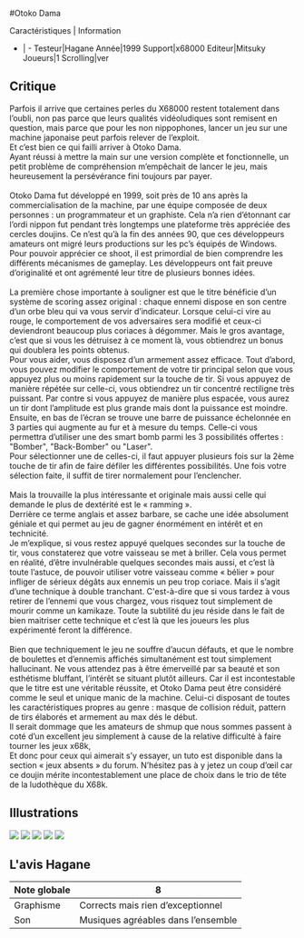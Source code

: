 #Otoko Dama

Caractéristiques | Information
- | -
Testeur|Hagane
Année|1999
Support|x68000
Editeur|Mitsuky
Joueurs|1
Scrolling|ver

## Critique
Parfois il arrive que certaines perles du X68000 restent totalement dans l’oubli, non pas parce que leurs qualités vidéoludiques sont remisent en question, mais parce que pour les non nippophones, lancer un jeu sur une machine japonaise peut parfois relever de l’exploit.<br/>Et c’est bien ce qui failli arriver à Otoko Dama.<br/>Ayant réussi à mettre la main sur une version complète et fonctionnelle, un petit problème de compréhension m’empêchait de lancer le jeu, mais heureusement la persévérance fini toujours par payer.<br/><br/>Otoko Dama fut développé en 1999, soit près de 10 ans après la commercialisation de la machine, par une équipe composée de deux personnes : un programmateur et un graphiste. Cela n’a rien d’étonnant car l’ordi nippon fut pendant très longtemps une plateforme très appréciée des cercles doujins. Ce n’est qu’à la fin des années 90, que ces développeurs amateurs ont migré leurs productions sur les pc’s équipés de Windows.<br/>Pour pouvoir apprécier ce shoot, il est primordial de bien comprendre les différents mécanismes de gameplay. Les développeurs ont fait preuve d’originalité et ont agrémenté leur titre de plusieurs bonnes idées.<br/><br/>La première chose importante à souligner est que le titre bénéficie d’un système de scoring assez original : chaque ennemi dispose en son centre d’un orbe bleu qui va vous servir d’indicateur. Lorsque celui-ci vire au rouge, le comportement de vos adversaires sera modifié et ceux-ci deviendront beaucoup plus coriaces à dégommer. Mais le gros avantage, c’est que si vous les détruisez à ce moment là, vous obtiendrez un bonus qui doublera les points obtenus.<br/>Pour vous aider, vous disposez d’un armement assez efficace. Tout d’abord, vous pouvez modifier le comportement de votre tir principal selon que vous appuyez plus ou moins rapidement sur la touche de tir. Si vous appuyez de manière répétée sur celle-ci, vous obtiendrez un tir concentré rectiligne très puissant. Par contre si vous appuyez de manière plus espacée, vous aurez un tir dont l’amplitude est plus grande mais dont la puissance est moindre.<br/>Ensuite, en bas de l’écran se trouve une barre de puissance échelonnée en 3 parties qui augmente au fur et à mesure du temps. Celle-ci vous permettra d’utiliser une des smart bomb parmi les 3 possibilités offertes : "Bomber", "Back-Bomber" ou "Laser".<br/>Pour sélectionner une de celles-ci, il faut appuyer plusieurs fois sur la 2ème touche de tir afin de faire défiler les différentes possibilités. Une fois votre sélection faite, il suffit de tirer normalement pour l’enclencher.<br/><br/>Mais la trouvaille la plus intéressante et originale mais aussi celle qui demande le plus de dextérité est le « ramming ».<br/>Derrière ce terme anglais et assez barbare, se cache une idée absolument géniale et qui permet au jeu de gagner énormément en intérêt et en technicité.<br/>Je m’explique, si vous restez appuyé quelques secondes sur la touche de tir, vous constaterez que votre vaisseau se met à briller. Cela vous permet en réalité, d’être invulnérable quelques secondes mais aussi, et c’est là toute l’astuce, de pouvoir utiliser votre vaisseau comme « bélier » pour infliger de sérieux dégâts aux ennemis un peu trop coriace. Mais il s’agit d’une technique à double tranchant. C'est-à-dire que si vous tardez à vous retirer de l’ennemi que vous chargez, vous risquez tout simplement de mourir comme un kamikaze. Toute la subtilité du jeu réside dans le fait de bien maitriser cette technique et c’est là que les joueurs les plus expérimenté feront la différence.<br/><br/>Bien que techniquement le jeu ne souffre d’aucun défauts, et que le nombre de boulettes et d’ennemis affichés simultanément est tout simplement hallucinant. Ne vous attendez pas à être émerveillé par sa beauté et son esthétisme bluffant, l’intérêt se situant plutôt ailleurs. Car il est incontestable que le titre est une véritable réussite, et Otoko Dama peut être considéré comme le seul et unique manic de la machine. Celui-ci disposant de toutes les caractéristiques propres au genre : masque de collision réduit, pattern de tirs élaborés et armement au max dés le début.<br/>Il serait dommage que les amateurs de shmup que nous sommes passent à coté d’un excellent jeu simplement à cause de la relative difficulté à faire tourner les jeux x68k,<br/>Et donc pour ceux qui aimerait s’y essayer, un tuto est disponible dans la section « jeux absents » du forum. N’hésitez pas à y jetez un coup d’œil car ce doujin mérite incontestablement une place de choix dans le trio de tête de la ludothèque du X68k. 

## Illustrations
![](http://www.shmup.com/images/thumbs/img_fiche_1_1127.jpg)
![](http://www.shmup.com/images/thumbs/img_fiche_2_1127.jpg)
![](http://www.shmup.com/images/thumbs/img_fiche_3_1127.jpg)
![](http://www.shmup.com/images/thumbs/img_fiche_4_1127.jpg)
![](http://www.shmup.com/images/thumbs/img_fiche_5_1127.jpg)

## L'avis Hagane
Note globale|8
-|-
Graphisme|Corrects mais rien d’exceptionnel 
Son|Musiques agréables dans l’ensemble
